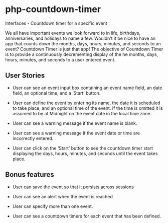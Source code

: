 # php-countdown-timer
Interfaces - Countdown timer for a specific event

We all have important events we look forward to in life, birthdays, anniversaries, and holidays to name a few. Wouldn’t it be nice to have an app that counts down the months, days, hours, minutes, and seconds to an event? Countdown Timer is just that app!
The objective of Countdown Timer is to provide a continuously decrementing display of the he months, days, hours, minutes, and seconds to a user entered event.

## User Stories

- User can see an event input box containing an event name field, an date field, an optional time, and a ‘Start’ button.

- User can define the event by entering its name, the date it is scheduled to take place, and an optional time of the event. If the time is omitted it is assumed to be at Midnight on the event date in the local time zone.

- User can see a warning message if the event name is blank.

- User can see a warning message if the event date or time are incorrectly entered.

- User can click on the ‘Start’ button to see the countdown timer start displaying the days, hours, minutes, and seconds until the event takes place.

## Bonus features

- User can save the event so that it persists across sessions

- User can see an alert when the event is reached

- User can specify more than one event.

- User can see a countdown timers for each event that has been defined.
